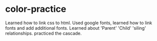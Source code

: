 # color-practice
Learned how to link css to html.
Used google fonts, learned how to link fonts and add additional fonts.
Learned about 'Parent' 'Child' 'siling' relationships.
practiced the cascade.
